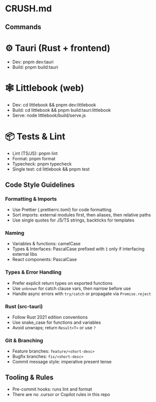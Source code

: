 # CRUSH.md

## Commands

# ⚙️ Tauri (Rust + frontend)
- Dev:      pnpm dev:tauri
- Build:    pnpm build:tauri

# 🕸 Littlebook (web)
- Dev:      cd littlebook && pnpm dev:littlebook
- Build:    cd littlebook && pnpm build:tauri:littlebook
- Serve:    node littlebook/build/serve.js

# 📦 Tests & Lint
- Lint (TS/JS):    pnpm lint
- Format:         pnpm format
- Typecheck:      pnpm typecheck
- Single test:    cd littlebook && pnpm test <test-file>

## Code Style Guidelines

### Formatting & Imports
- Use Prettier (.prettierrc.toml) for code formatting
- Sort imports: external modules first, then aliases, then relative paths
- Use single quotes for JS/TS strings, backticks for templates

### Naming
- Variables & functions: camelCase
- Types & Interfaces: PascalCase prefixed with `I` only if interfacing external libs
- React components: PascalCase

### Types & Error Handling
- Prefer explicit return types on exported functions
- Use `unknown` for catch clause vars, then narrow before use
- Handle async errors with `try/catch` or propagate via `Promise.reject`

### Rust (src-tauri)
- Follow Rust 2021 edition conventions
- Use snake_case for functions and variables
- Avoid unwraps; return `Result<T>` or use `?`

### Git & Branching
- Feature branches: `feature/<short-desc>`
- Bugfix branches: `fix/<short-desc>`
- Commit message style: imperative present tense

## Tooling & Rules
- Pre-commit hooks: runs lint and format
- There are no .cursor or Copilot rules in this repo

